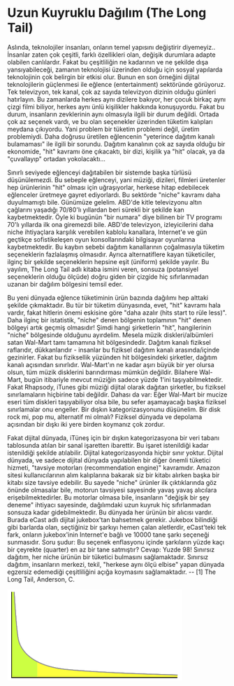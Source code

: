 # Uzun Kuyruklu Dağılım (The Long Tail)

Aslında, teknolojiler insanları, onların temel yapısını değiştirir
diyemeyiz.. İnsanlar zaten çok çeşitli, farklı özellikleri olan,
değişik durumlara adapte olabilen canlılardır. Fakat bu çeşitliliğin
ne kadarının ve ne şekilde dışa yansıyabileceği, zamanın teknolojisi
üzerinden olduğu için sosyal yapılarda teknolojinin çok belirgin bir
etkisi olur.  Bunun en son örneğini dijital teknolojilerin güçlenmesi
ile eğlence (entertainment) sektöründe görüyoruz.  Tek televizyon, tek
kanal, çok az sayıda televizyon dizinin olduğu günleri hatırlayın. Bu
zamanlarda herkes aynı dizilere bakıyor, her çocuk birkaç aynı çizgi
filmi biliyor, herkes aynı ünlü kişilikler hakkında konuşuyordu.
Fakat bu durum, insanların zevklerinin aynı olmasıyla ilgili bir durum
değildi. Ortada çok az seçenek vardı, ve bu olan seçenekler üzerinden
tüketim kalıpları meydana çıkıyordu. Yani problem bir tüketim problemi
değil, üretim problemiydi. Daha doğrusu üretilen eğlencenin "yeterince
dağıtım kanalı bulamaması" ile ilgili bir sorundu. Dağıtım kanalının
çok az sayıda olduğu bir ekonomide, "hit" kavramı öne çıkacaktı, bir
dizi, kişilik ya "hit" olacak, ya da "çuvallayıp" ortadan
yokolacaktı...

Sınırlı seviyede eğlenceyi dağıtabilen bir sistemde başka türlüsü
düşünülemezdi.  Bu sebeple eğlenceyi, yani müziği, dizileri, filmleri
üretenler hep ürünlerinin "hit" olması için uğraşıyorlar, herkese
hitap edebilecek eğlenceler üretmeye gayret ediyorlardı. Bu sektörde
"niche" kavramı daha duyulmamıştı bile.  Günümüze gelelim. ABD'de
kitle televizyonu altın çağlarını yaşadığı 70/80'lı yıllardan beri
sürekli bir şekilde kan kaybetmektedir. Öyle ki bugünün "bir numara"
diye bilinen bir TV programı 70'lı yıllarda ilk ona giremezdi
bile. ABD'de televizyon, izleyicilerini daha niche ihtiyaçlara
karşılık verebilen kablolu kanallara, Internet'e ve gün geçtikçe
sofistikeleşen oyun konsollarındaki bilgisayar oyunlarına
kaybetmektedir.  Bu kaybın sebebi dağıtım kanallarının çoğalmasıyla
tüketim seçeneklerin fazlalaşmış olmasıdır. Ayrıca alternatiflere
kayan tüketiciler, ilginç bir şekilde seçeneklerin hepsine eşit
(üniform) şekilde yayılır. Bu yayılım, The Long Tail adlı kitaba
ismini veren, sonsuza (potansiyel seçeneklerin olduğu ölçüde) doğru
giden bir çizgide hiç sıfırlanmadan uzanan bir dağılım bölgesini
temsil eder.

Bu yeni dünyada eğlence tüketiminin ürün bazında dağılımı hep alttaki
şekilde çıkmaktadır.  Bu tür bir tüketim dünyasında, evet, "hit"
kavramı hala vardır, fakat hitlerin önemi eskisine göre "daha azalır
(hits start to rüle less)". Daha ilginç bir istatistik, "niche" denen
bölgenin toplamının "hit" denen bölgeyi artık geçmiş olmasıdır!  Şimdi
hangi şirketlerin "hit", hangilerinin "niche" bölgesinde olduğunu
ayırdelim. Mesela müzik diskleri/albümleri satan Wal-Mart tamı
tamamına hit bölgesindedir. Dağıtım kanalı fiziksel raflarıdır,
dükkanlarıdır - insanlar bu fiziksel dağıtım kanalı arasında/içinde
gezinirler. Fakat bu fiziksellik yüzünden hit bölgesindeki şirketler,
dağıtım kanalı açısından sınırlıdır. Wal-Mart'ın ne kadar aşırı büyük
bir yer olursa olsun, tüm müzik disklerini barındırması mümkün
değildir. Bilahere Wal-Mart, bugün itibariyle mevcut müziğin sadece
yüzde 1'ini taşıyabilmektedir.  Fakat Rhapsody, iTunes gibi müziği
dijital olarak dağıtan şirketler, bu fiziksel sınırlamaların hiçbirine
tabi değildir. Dahası da var: Eğer Wal-Mart bir mucize eseri tüm
diskleri taşıyabiliyor olsa bile, bu sefer aşamayacağı başka fiziksel
sınırlamalar onu engeller. Bir dışkın kategorizasyonunu düşünelim. Bir
disk rock mi, pop mu, alternatif mi olmalı? Fiziksel dünyada ve
depolama açısından bir dışkı iki yere birden koymanız çok
zordur.

Fakat dijital dünyada, iTüneş için bir dışkın kategorizasyona bir veri
tabanı tablosunda atılan bir sanal işaretten ibarettir. Bu işaret
istenildiği kadar istenildiği şekilde atılabilir. Dijital
kategorizasyonda hiçbir sınır yoktur.  Dijital dünyada, ve sadece
dijital dünyada yapılabilen bir diğer önemli tüketici hizmeti,
"tavsiye motorları (recommendation engine)" kavramıdır. Amazon sitesi
kullanıcılarının alım kalıplarına bakarak siz bir kitabı alırken başka
bir kitabı size tavsiye edebilir. Bu sayede "niche" ürünler ilk
çıktıklarında göz önünde olmasalar bile, motorun tavsiyesi sayesinde
yavaş yavaş alıcılara erişebilmektedirler. Bu motorlar olmasa bile,
insanların "değişik bir şey deneme" ihtiyacı sayesinde, dağılımdaki
uzun kuyruk hiç sıfırlanmadan sonsuza kadar gidebilmektedir. Bu
dünyada her ürünün bir alıcısı vardır. Burada eCast adlı dijital
jukebox'tan bahsetmek gerekir. Jukebox bilindiği gibi barlarda olan,
seçtiğiniz bir şarkıyı hemen çalan aletlerdir, eCast'teki tek fark,
onların jukebox'inin Internet'e bağlı ve 10000 tane şarkı seçeneği
sunmasıdır. Soru şudur: Bu seçenek enflasyonu içinde şarkıların yüzde
kaçı bir çeyrekte (quarter) en az bir tane satmıştır?  Cevap: Yuzde
98!
 Sınırsız dağıtım, her niche ürünün bir tüketici bulmasını
sağlamaktadır. Sınırsız dağıtım, insanların merkezi, tekil, "herkese
aynı ölçü elbise" yapan dünyada egzersiz edemediği çeşitliliğini açığa
koymasını sağlamaktadır.  --
 [1] The Long Tail, Anderson, C.

![](800px-Long_tail.svg.png)
